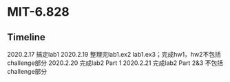 # MIT-6.828
Timeline
---
2020.2.17 搞定lab1
2020.2.19 整理完lab1.ex2 lab1.ex3；完成hw1，hw2不包括challenge部分
2020.2.20 完成lab2 Part 1
2020.2.21 完成lab2 Part 2&3 不包括challenge部分
